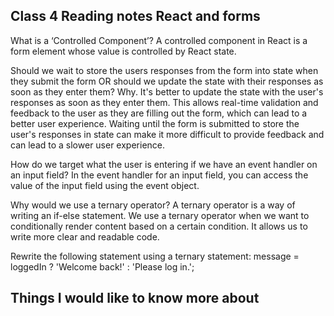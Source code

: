 ## Class 4 Reading notes React and forms

What is a ‘Controlled Component’?
A controlled component in React is a form element whose value is controlled by React state. 

Should we wait to store the users responses from the form into state when they submit the form OR should we update the state with their responses as soon as they enter them? Why. It's  better to update the state with the user's responses as soon as they enter them. This allows real-time validation and feedback to the user as they are filling out the form, which can lead to a better user experience. Waiting until the form is submitted to store the user's responses in state can make it more difficult to provide feedback and can lead to a slower user experience.

How do we target what the user is entering if we have an event handler on an input field?
In the event handler for an input field, you can access the value of the input field using the event object.

Why would we use a ternary operator?
A ternary operator is a way of writing an if-else statement. We use a ternary operator when we want to conditionally render content based on a certain condition. It allows us to write more clear and readable code.

Rewrite the following statement using a ternary statement:
message = loggedIn ? 'Welcome back!' : 'Please log in.';

## Things I would like to know more about